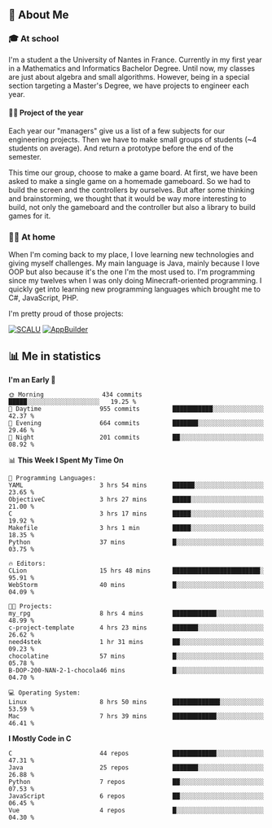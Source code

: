 ## 👀 About Me

### 🎓 At school

I'm a student a the University of Nantes in France. Currently in my first year in a Mathematics and Informatics Bachelor Degree. Until now, my classes are just about algebra and small algorithms. However, being in a special section targeting a Master's Degree, we have projects to engineer each year. 

#### 🔧🔬 Project of the year

Each year our "managers" give us a list of a few subjects for our engineering projects. Then we have to make small groups of students (~4 students on average). And return a prototype before the end of the semester.

This time our group, choose to make a game board. At first, we have been asked to make a single game on a homemade gameboard. So we had to build the screen and the controllers by ourselves. 
But after some thinking and brainstorming, we thought that it would be way more interesting to build, not only the gameboard and the controller but also a library to build games for it.

### 👨‍💻 At home

When I'm coming back to my place, I love learning new technologies and giving myself challenges. My main language is Java, mainly because I love OOP but also because it's the one I'm the most used to. I'm programming since my twelves when I was only doing Minecraft-oriented programming.  I quickly get into learning new programming languages which brought me to C#, JavaScript, PHP. 

I'm pretty proud of those projects:

[![SCALU](https://github-readme-stats.vercel.app/api/pin?username=renardfute&repo=SCALU)](https://github.com/renardfute/scalu)
[![AppBuilder](https://github-readme-stats.vercel.app/api/pin?username=pulsedev2&repo=AppBuilder)](https://github.com/pulsedev2/AppBuilder)

## 📊 Me in statistics
<!--START_SECTION:waka-->
**I'm an Early 🐤** 

```text
🌞 Morning                434 commits         █████░░░░░░░░░░░░░░░░░░░░   19.25 % 
🌆 Daytime                955 commits         ███████████░░░░░░░░░░░░░░   42.37 % 
🌃 Evening                664 commits         ███████░░░░░░░░░░░░░░░░░░   29.46 % 
🌙 Night                  201 commits         ██░░░░░░░░░░░░░░░░░░░░░░░   08.92 % 
```


📊 **This Week I Spent My Time On** 

```text
💬 Programming Languages: 
YAML                     3 hrs 54 mins       ██████░░░░░░░░░░░░░░░░░░░   23.65 % 
ObjectiveC               3 hrs 27 mins       █████░░░░░░░░░░░░░░░░░░░░   21.00 % 
C                        3 hrs 17 mins       █████░░░░░░░░░░░░░░░░░░░░   19.92 % 
Makefile                 3 hrs 1 min         █████░░░░░░░░░░░░░░░░░░░░   18.35 % 
Python                   37 mins             █░░░░░░░░░░░░░░░░░░░░░░░░   03.75 % 

🔥 Editors: 
CLion                    15 hrs 48 mins      ████████████████████████░   95.91 % 
WebStorm                 40 mins             █░░░░░░░░░░░░░░░░░░░░░░░░   04.09 % 

🐱‍💻 Projects: 
my_rpg                   8 hrs 4 mins        ████████████░░░░░░░░░░░░░   48.99 % 
c-project-template       4 hrs 23 mins       ███████░░░░░░░░░░░░░░░░░░   26.62 % 
need4stek                1 hr 31 mins        ██░░░░░░░░░░░░░░░░░░░░░░░   09.23 % 
chocolatine              57 mins             █░░░░░░░░░░░░░░░░░░░░░░░░   05.78 % 
B-DOP-200-NAN-2-1-chocola46 mins             █░░░░░░░░░░░░░░░░░░░░░░░░   04.70 % 

💻 Operating System: 
Linux                    8 hrs 50 mins       █████████████░░░░░░░░░░░░   53.59 % 
Mac                      7 hrs 39 mins       ████████████░░░░░░░░░░░░░   46.41 % 
```

**I Mostly Code in C** 

```text
C                        44 repos            ████████████░░░░░░░░░░░░░   47.31 % 
Java                     25 repos            ███████░░░░░░░░░░░░░░░░░░   26.88 % 
Python                   7 repos             ██░░░░░░░░░░░░░░░░░░░░░░░   07.53 % 
JavaScript               6 repos             ██░░░░░░░░░░░░░░░░░░░░░░░   06.45 % 
Vue                      4 repos             █░░░░░░░░░░░░░░░░░░░░░░░░   04.30 % 
```




<!--END_SECTION:waka-->

